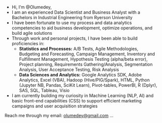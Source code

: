 - Hi, I’m @Olumedey,
- I am an experienced Data Scientist and Business Analyst with a Bachelors in Industrial Engineering from Ryerson University
- I have been fortunate to use my process and data analytics competencies to aid business development, optimize operations, and build agile solutions
- Through work and personal projects, I have been able to build proficiencies in:
  - **Statistics and Processes:** A/B Tests, Agile Methodologies, Budgeting and Forecasting, Campaign Management, Inventory and Fulfillment Management, Hypothesis Testing (alpha/beta error), Project planning, Requirements Gathering/Analysis, Segmentation Analysis, User Acceptance Testing, Risk Analysis
  - **Data Sciences and Analytics:** Google Analytics SDK, Adobe Analytics, Excel (VBA), Hadoop (Hive/PIG/Spark), HTML, Python (Jupyter NB, Pandas, SciKit Learn), Pivot-tables, PowerBI, R (Dplyr), SAS, SQL, Tableau, Visio
- I am currently building my curiosity in Machine Learning (NLP, AI) and basic front-end capabilities (CSS) to support efficient marketing campaigns and user acquisition strategies

Reach me through my email: olumedey@gmail.com ...

<!---
Olumedey/Olumedey is a ✨ special ✨ repository because its `README.md` (this file) appears on your GitHub profile.
You can click the Preview link to take a look at your changes.
--->
